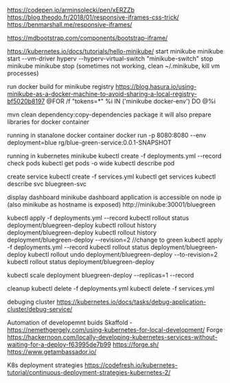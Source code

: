 https://codepen.io/arminsolecki/pen/xERZZb
https://blog.theodo.fr/2018/01/responsive-iframes-css-trick/
https://benmarshall.me/responsive-iframes/

https://mdbootstrap.com/components/bootstrap-iframe/

https://kubernetes.io/docs/tutorials/hello-minikube/
start minikube
minikube start --vm-driver hyperv --hyperv-virtual-switch "minikube-switch"
stop minikube
minikube stop (sometimes not working, clean ~/.minikube, kill vm processes)

run docker build for minikube registry
https://blog.hasura.io/using-minikube-as-a-docker-machine-to-avoid-sharing-a-local-registry-bf5020b8197
@FOR /f "tokens=*" %i IN ('minikube docker-env') DO @%i

mvn clean dependency:copy-dependencies package
it will also prepare libraries for docker container

running in stanalone docker container
docker run -p 8080:8080 --env deployment=blue rg/blue-green-service:0.0.1-SNAPSHOT

running in kubernetes minikube
kubectl create -f deployments.yml --record
check pods
kubectl get pods -o wide
kubectl describe pod <pod-name>

create service
kubectl create -f services.yml
kubectl get services
kubectl describe svc bluegreen-svc

display dashboard
minikube dashboard
application is accessible on node ip (also minikube as hostname is exposed)
http://minikube:30001/bluegreen

kubectl apply -f deployments.yml --record
kubectl rollout status deployment/bluegreen-deploy
kubectl rollout history deployment/bluegreen-deploy
kubectl rollout history deployment/bluegreen-deploy --revision=2
//change to green
kubectl apply -f deployments.yml --record
kubectl rollout status deployment/bluegreen-deploy
kubectl rollout undo deployment/bluegreen-deploy --to-revision=2
kubectl rollout status deployment/bluegreen-deploy

kubectl scale deployment bluegreen-deploy --replicas=1 --record

cleanup
kubectl delete -f deployments.yml
kubectl delete -f services.yml

debuging cluster
https://kubernetes.io/docs/tasks/debug-application-cluster/debug-service/


Automation of developemnt buids
Skaffold - https://nemethgergely.com/using-kubernetes-for-local-development/
Forge
https://hackernoon.com/locally-developing-kubernetes-services-without-waiting-for-a-deploy-f63995de7b99
https://forge.sh/
https://www.getambassador.io/

K8s deployment strategies
https://codefresh.io/kubernetes-tutorial/continuous-deployment-strategies-kubernetes-2/